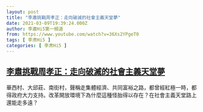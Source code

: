 ```yaml
---
layout: post
title: "李肅挑戰周孝正：走向破滅的社會主義天堂夢"
date: 2021-03-09T19:39:24.000Z
author: 李肅Hi5第一頻道
from: https://www.youtube.com/watch?v=36Xs2YPgeT0
tags: [ 李肃Hi5 ]
categories: [ 李肃Hi5 ]
---
```

<!--1615318764000-->
[李肅挑戰周孝正：走向破滅的社會主義天堂夢](https://www.youtube.com/watch?v=36Xs2YPgeT0)
------

<div>
華西村、大邱莊、南街村，聲稱走集體經濟、共同富裕之路，都曾經紅極一時，都得政府大力支持。改革開放環境下為什麼這種怪胎得以存在？在社會主義天堂路上還能走多遠？
</div>
